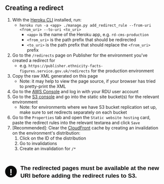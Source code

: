 ## Creating a redirect

1. With the [Heroku CLI](https://devcenter.heroku.com/articles/heroku-cli) installed, run:
    * `heroku run -a <app> ./manage.py add_redirect_rule --from-uri <from_uri> --to-uri <to_uri>`
        * `<app>` is the name of the Heroku app, e.g. `rd-cms-production`
        * `<from_uri>` is the path prefix that should be redirected
        * `<to_uri>` is the path prefix that should replace the `<from_uri>` prefix
2. Go to the `/redirects` page on Publisher for the environment you've created a redirect for
    * e.g. `https://publisher.ethnicity-facts-figures.service.gov.uk/redirects` for the production environment
3. Copy the raw XML generated on this page
    * Note: it may help to view the page source, if your browser has tried to pretty-print the XML
4. Go to the [AWS Console](http://console.aws.amazon.com/) and log in with your RDU user account
5. Go to the [S3 console](https://s3.console.aws.amazon.com) and go into the static site bucket(s) for the relevant environment
    * Note: for environments where we have S3 bucket replication set up, make sure to set redirects separately on each bucket
6. Go to the `Properties` tab and open the `Static website hosting` card, paste the redirect rules into the relevant textarea and click `Save`
7. [Recommended]: Clear the [CloudFront](https://console.aws.amazon.com/cloudfront/home) cache by creating an invalidation on the environment's distribution:
    1. Click on the ID of the distribution
    2. Go to invalidations
    3. Create an invalidation for `/*`

<style>
.govuk-warning-text{font-family:nta,Arial,sans-serif;-webkit-font-smoothing:antialiased;-moz-osx-font-smoothing:grayscale;font-weight:400;font-size:16px;font-size:1rem;line-height:1.25;color:#0b0c0c;position:relative;margin-bottom:20px;padding:10px 0}@media print{.govuk-warning-text{font-family:sans-serif}}@media (min-width:40.0625em){.govuk-warning-text{font-size:19px;font-size:1.1875rem;line-height:1.31579}}@media print{.govuk-warning-text{font-size:14pt;line-height:1.15;color:#000}}@media (min-width:40.0625em){.govuk-warning-text{margin-bottom:30px}}.govuk-warning-text_assistive{position:absolute!important;width:1px!important;height:1px!important;margin:-1px!important;padding:0!important;overflow:hidden!important;clip:rect(0 0 0 0)!important;-webkit-clip-path:inset(50%)!important;clip-path:inset(50%)!important;border:0!important;white-space:nowrap!important}.govuk-warning-texticon{font-family:nta,Arial,sans-serif;-webkit-font-smoothing:antialiased;-moz-osx-font-smoothing:grayscale;font-weight:700;display:inline-block;position:absolute;top:50%;left:0;min-width:32px;min-height:29px;margin-top:-20px;padding-top:3px;border:3px solid #0b0c0c;border-radius:50%;color:#fff;background:#0b0c0c;font-size:1.6em;line-height:29px;text-align:center;-webkit-user-select:none;-moz-user-select:none;-ms-user-select:none;user-select:none}@media print{.govuk-warning-texticon{font-family:sans-serif}}.govuk-warning-text_text{display:block;margin-left:-15px;padding-left:65px}
</style>

<div class="govuk-warning-text">
    <span class="govuk-warning-texticon" aria-hidden="true">!</span>
    <strong class="govuk-warning-text_text">
        <span class="govuk-warning-text_assistive">Warning</span>
        <p>The redirected pages must be available at the new URI before adding the redirect rules to S3.</p>
    </strong>
</div>
